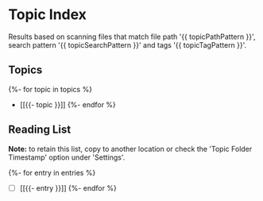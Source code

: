 # Topic Index

Results based on scanning files that match file path '{{ topicPathPattern }}', search pattern '{{ topicSearchPattern }}' and tags '{{ topicTagPattern }}'.

## Topics 

{%- for topic in topics %}
 - [[{{- topic }}]]
{%- endfor %}

## Reading List

**Note:** to retain this list, copy to another location or check the 'Topic Folder Timestamp' option under 'Settings'.


{%- for entry in entries %}
 - [ ] [[{{- entry }}]]
{%- endfor %}